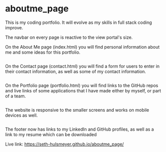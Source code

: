 # aboutme_page

This is my coding portfolio. It will evolve as my skills in full stack coding improve.

The navbar on every page is reactive to the view portal's size.

On the About Me page (index.html) you will find personal information about me and some ideas for this portfolio.

<img scr = "./assets/About_capture.PNG" width = "500">

On the Contact page (contact.html) you will find a form for users to enter in their contact information, as well as some of my contact information.

<img scr = "./assets/Contact_capture.PNG" width = "500">

On the Portfolio page (portfolio.html) you will find links to the GitHub repos and live links of some applications that I have made either by myself, or part of a team.

<img scr = "./assets/Portfolio_capture.PNG" width = "500">

The website is responsive to the smaller screens and works on mobile devices as well.

<img scr = "./assets/Small_capture.PNG" width = "500">

The footer now has links to my LinkedIn and GitHub profiles, as well as a link to my resume which can be downloaded

Live link: https://seth-hulsmeyer.github.io/aboutme_page/
